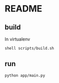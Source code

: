 # README

## build

In virtualenv

```bash
shell scripts/build.sh
```

## run

```shell
python app/main.py
```